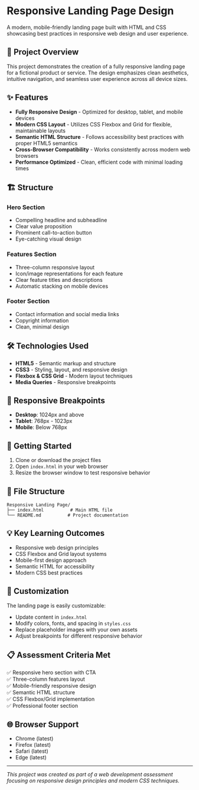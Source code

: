 # Responsive Landing Page Design

A modern, mobile-friendly landing page built with HTML and CSS showcasing best practices in responsive web design and user experience.

## 🎯 Project Overview

This project demonstrates the creation of a fully responsive landing page for a fictional product or service. The design emphasizes clean aesthetics, intuitive navigation, and seamless user experience across all device sizes.

## ✨ Features

- **Fully Responsive Design** - Optimized for desktop, tablet, and mobile devices
- **Modern CSS Layout** - Utilizes CSS Flexbox and Grid for flexible, maintainable layouts
- **Semantic HTML Structure** - Follows accessibility best practices with proper HTML5 semantics
- **Cross-Browser Compatibility** - Works consistently across modern web browsers
- **Performance Optimized** - Clean, efficient code with minimal loading times

## 🏗️ Structure

### Hero Section
- Compelling headline and subheadline
- Clear value proposition
- Prominent call-to-action button
- Eye-catching visual design

### Features Section
- Three-column responsive layout
- Icon/image representations for each feature
- Clear feature titles and descriptions
- Automatic stacking on mobile devices

### Footer Section
- Contact information and social media links
- Copyright information
- Clean, minimal design

## 🛠️ Technologies Used

- **HTML5** - Semantic markup and structure
- **CSS3** - Styling, layout, and responsive design
- **Flexbox & CSS Grid** - Modern layout techniques
- **Media Queries** - Responsive breakpoints

## 📱 Responsive Breakpoints

- **Desktop**: 1024px and above
- **Tablet**: 768px - 1023px
- **Mobile**: Below 768px

## 🚀 Getting Started

1. Clone or download the project files
2. Open `index.html` in your web browser
3. Resize the browser window to test responsive behavior

## 📁 File Structure

```
Responsive Landing Page/
├── index.html          # Main HTML file
└── README.md          # Project documentation
```

## 💡 Key Learning Outcomes

- Responsive web design principles
- CSS Flexbox and Grid layout systems
- Mobile-first design approach
- Semantic HTML for accessibility
- Modern CSS best practices

## 🔧 Customization

The landing page is easily customizable:
- Update content in `index.html`
- Modify colors, fonts, and spacing in `styles.css`
- Replace placeholder images with your own assets
- Adjust breakpoints for different responsive behavior

## 📋 Assessment Criteria Met

✅ Responsive hero section with CTA  
✅ Three-column features layout  
✅ Mobile-friendly responsive design  
✅ Semantic HTML structure  
✅ CSS Flexbox/Grid implementation  
✅ Professional footer section  

## 🌐 Browser Support

- Chrome (latest)
- Firefox (latest)
- Safari (latest)
- Edge (latest)

---

*This project was created as part of a web development assessment focusing on responsive design principles and modern CSS techniques.*
